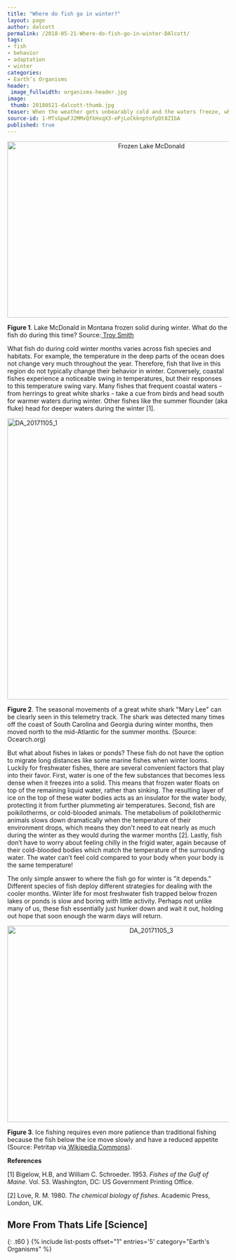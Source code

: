 ```yaml
---
title: "Where do fish go in winter?"
layout: page
author: dalcott
permalink: /2018-05-21-Where-do-fish-go-in-winter-DAlcott/
tags:
- fish
- behavior
- adaptation
- winter
categories:
- Earth’s Organisms
header:
 image_fullwidth: organisms-header.jpg
image:
 thumb: 20180521-dalcott-thumb.jpg
teaser: When the weather gets unbearably cold and the waters freeze, what do the fish do?
source-id: 1-MTsGpwFJ2MMvQfkHxqX3-ePjLoCkknptofpDt8ZIbA
published: true
---
```


<center><a data-flickr-embed="true"  href="https://www.flickr.com/photos/high_trails/33641189772/in/photolist-TfKTFj-7ntkMr-7wpLDC-TXNAxk-ndXrhW-r4HJBq-5Sds9b-hRoxNh-r7Ad7U-SoNggF-dWeBVw-ZGhBa3-jTGUvf-dNGRpv-ScnhrL-7h61dK-RYNEtQ-pYaF4h-e17zbp-7qCwbQ-qAMW8q-DG1q88-SS84bb-5XeZ8N-51DXdZ-RwvZ2L-4N989N-nAWMXP-662nHc-KGysjq-QUmBjW-TrVjtm-QGdRgw-bmN5X9-R6MpNQ-aA1tGP-93U4m7-mj2bsD-dQ7GGq-QxcFVc-Yt3DRy-XYNyWp-9fQ1HN-TnkBfd-Tr1PmF-UANft9-e7QeCD-Sdb7gM-iD1Bxv-7zy7D6" title="Frozen Lake McDonald"><img src="https://farm3.staticflickr.com/2841/33641189772_5f2a3b669b_z.jpg" width="640" height="401" alt="Frozen Lake McDonald"></a><script async src="//embedr.flickr.com/assets/client-code.js" charset="utf-8"></script></center>

**Figure 1**. Lake McDonald in Montana frozen solid during winter. What do the fish do during this time? Source:[ Troy Smith](https://www.flickr.com/photos/high_trails/33641189772/in/photolist-TfKTFj-7ntkMr-7wpLDC-TXNAxk-ndXrhW-r4HJBq-5Sds9b-hRoxNh-r7Ad7U-SoNggF-dWeBVw-ZGhBa3-jTGUvf-dNGRpv-ScnhrL-7h61dK-RYNEtQ-pYaF4h-e17zbp-7qCwbQ-qAMW8q-DG1q88-SS84bb-5XeZ8N-51DXdZ-RwvZ2L-4N989N-nAWMXP-662nHc-KGysjq-QUmBjW-TrVjtm-QGdRgw-bmN5X9-R6MpNQ-aA1tGP-93U4m7-mj2bsD-dQ7GGq-QxcFVc-Yt3DRy-XYNyWp-9fQ1HN-TnkBfd-Tr1PmF-UANft9-e7QeCD-Sdb7gM-iD1Bxv-7zy7D6)

What fish do during cold winter months varies across fish species and habitats. For example, the temperature in the deep parts of the ocean does not change very much throughout the year. Therefore, fish that live in this region do not typically change their behavior in winter. Conversely, coastal fishes experience a noticeable swing in temperatures, but their responses to this temperature swing vary. Many fishes that frequent coastal waters - from herrings to great white sharks - take a cue from birds and head south for warmer waters during winter. Other fishes like the summer flounder (aka fluke) head for deeper waters during the winter [1].

<a data-flickr-embed="true"  href="https://www.flickr.com/photos/139839751@N06/38644316012/in/dateposted-friend/" title="DA_20171105_1"><img src="https://farm5.staticflickr.com/4530/38644316012_202c80f3a7_z.jpg" width="629" height="640" alt="DA_20171105_1"></a><script async src="//embedr.flickr.com/assets/client-code.js" charset="utf-8"></script></center>

**Figure 2**. The seasonal movements of a great white shark "Mary Lee" can be clearly seen in this telemetry track. The shark was detected many times off the coast of South Carolina and Georgia during winter months, then moved north to the mid-Atlantic for the summer months. (Source: Ocearch.org)


But what about fishes in lakes or ponds? These fish do not have the option to migrate long distances like some marine fishes when winter looms. Luckily for freshwater fishes, there are several convenient factors that play into their favor. First, water is one of the few substances that becomes less dense when it freezes into a solid. This means that frozen water floats on top of the remaining liquid water, rather than sinking. The resulting layer of ice on the top of these water bodies acts as an insulator for the water body, protecting it from further plummeting air temperatures. Second, fish are poikilotherms, or cold-blooded animals. The metabolism of poikilothermic animals slows down dramatically when the temperature of their environment drops, which means they don't need to eat nearly as much during the winter as they would during the warmer months [2]. Lastly, fish don’t have to worry about feeling chilly in the frigid water, again because of their cold-blooded bodies which match the temperature of the surrounding water. The water can’t feel cold compared to your body when your body is the same temperature!

The only simple answer to where the fish go for winter is "it depends." Different species of fish deploy different strategies for dealing with the cooler months. Winter life for most freshwater fish trapped below frozen lakes or ponds is slow and boring with little activity. Perhaps not unlike many of us, these fish essentially just hunker down and wait it out, holding out hope that soon enough the warm days will return.

<center><a data-flickr-embed="true"  href="https://www.flickr.com/photos/139839751@N06/24804078688/in/dateposted-friend/" title="DA_20171105_3"><img src="https://farm5.staticflickr.com/4541/24804078688_974cfc3d33_z.jpg" width="640" height="447" alt="DA_20171105_3"></a><script async src="//embedr.flickr.com/assets/client-code.js" charset="utf-8"></script></center>

**Figure 3**. Ice fishing requires even more patience than traditional fishing because the fish below the ice move slowly and have a reduced appetite (Source: Petritap via[ Wikipedia Commons](https://commons.wikimedia.org/wiki/File:Ice_fishing_on_Lake_Saimaa.jpg)).

 

**References**

[1] Bigelow, H.B, and William C. Schroeder. 1953. *Fishes of the Gulf of Maine*. Vol. 53. Washington, DC: US Government Printing Office.

[2] Love, R. M. 1980. *The chemical biology of fishes*. Academic Press, London, UK.

## More From Thats Life [Science]
{: .t60 }
{% include list-posts offset="1" entries='5' category="Earth's Organisms" %}

